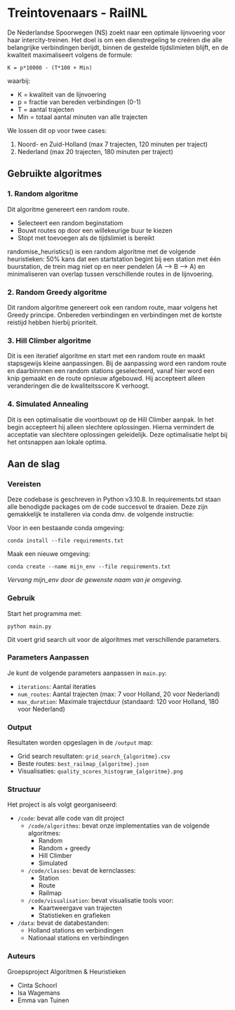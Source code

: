 # Treintovenaars - RailNL

De Nederlandse Spoorwegen (NS) zoekt naar een optimale lijnvoering voor haar intercity-treinen. Het doel is om een dienstregeling te creëren die alle belangrijke verbindingen berijdt, binnen de gestelde tijdslimieten blijft, en de kwaliteit maximaliseert volgens de formule:

    K = p*10000 - (T*100 + Min)

waarbij:
- K = kwaliteit van de lijnvoering
- p = fractie van bereden verbindingen (0-1)
- T = aantal trajecten
- Min = totaal aantal minuten van alle trajecten

We lossen dit op voor twee cases:
1. Noord- en Zuid-Holland (max 7 trajecten, 120 minuten per traject)
2. Nederland (max 20 trajecten, 180 minuten per traject)
   
## Gebruikte algoritmes

### 1. Random algoritme
Dit algoritme genereert een random route.
- Selecteert een random beginstatiom
- Bouwt routes op door een willekeurige buur te kiezen
- Stopt met toevoegen als de tijdslimiet is bereikt

randomise_heuristics() is een random algoritme met de volgende heuristieken: 50% kans dat een startstation begint bij een station met één buurstation, de trein mag niet op en neer pendelen (A --> B --> A) en minimaliseren van overlap tussen verschillende routes in de lijnvoering.

### 2. Random Greedy algoritme
Dit random algoritme genereert ook een random route, maar volgens het Greedy principe. Onbereden verbindingen en verbindingen met de kortste reistijd hebben hierbij prioriteit. 

### 3. Hill Climber algoritme
Dit is een iteratief algoritme en start met een random route en maakt stapsgewijs kleine aanpassingen. Bij de aanpassing word een random route en daarbinnnen een random stations geselecteerd, vanaf hier word een knip gemaakt en de route opnieuw afgebouwd. Hij accepteert alleen veranderingen die de kwaliteitsscore K verhoogt. 

### 4. Simulated Annealing
Dit is een optimalisatie die voortbouwt op de Hill Climber aanpak. In het begin accepteert hij alleen slechtere oplossingen. Hierna vermindert de acceptatie van slechtere oplossingen geleidelijk. Deze optimalisatie helpt bij het ontsnappen aan lokale optima.
  
## Aan de slag
### Vereisten
Deze codebase is geschreven in Python v3.10.8. In requirements.txt staan alle benodigde packages om de code succesvol te draaien. Deze zijn gemakkelijk te installeren via conda dmv. de volgende instructie:

Voor in een bestaande conda omgeving:

    conda install --file requirements.txt

Maak een nieuwe omgeving:
    
    conda create --name mijn_env --file requirements.txt

*Vervang mijn_env door de gewenste naam van je omgeving.*

### Gebruik
Start het programma met:

    python main.py

Dit voert grid search uit voor de algoritmes met verschillende parameters.

### Parameters Aanpassen
Je kunt de volgende parameters aanpassen in `main.py`:
- `iterations`: Aantal iteraties 
- `num_routes`: Aantal trajecten (max: 7 voor Holland, 20 voor Nederland)
- `max_duration`: Maximale trajectduur (standaard: 120 voor Holland, 180 voor Nederland)

### Output
Resultaten worden opgeslagen in de `/output` map:
- Grid search resultaten: `grid_search_{algoritme}.csv`
- Beste routes: `best_railmap_{algoritme}.json`
- Visualisaties: `quality_scores_histogram_{algoritme}.png`

### Structuur
Het project is als volgt georganiseerd:

- `/code`: bevat alle code van dit project
  - `/code/algorithms`: bevat onze implementaties van de volgende algoritmes:
    - Random
    - Random + greedy
    - Hill Climber
    - Simulated
  - `/code/classes`: bevat de kernclasses:
    - Station
    - Route
    - Railmap
  - `/code/visualisation`: bevat visualisatie tools voor:
    - Kaartweergave van trajecten
    - Statistieken en grafieken
- `/data`: bevat de databestanden:
  - Holland stations en verbindingen
  - Nationaal stations en verbindingen

### Auteurs
Groepsproject Algoritmen &amp; Heuristieken
- Cinta Schoorl
- Isa Wagemans
- Emma van Tuinen
